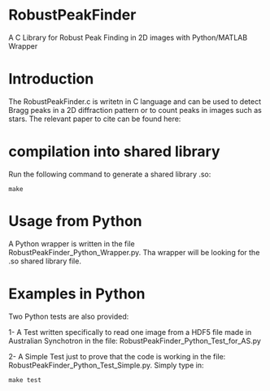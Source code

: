 # RobustPeakFinder
A C Library for Robust Peak Finding in 2D images with Python/MATLAB Wrapper

# Introduction
The RobustPeakFinder.c is writetn in C language and can be used to detect Bragg peaks in a 2D diffraction pattern or to count peaks  in images such as stars. The relevant paper to cite can be found here:

# compilation into shared library
Run the following command to generate a shared library .so:
```
make
```

# Usage from Python
A Python wrapper is written in the file RobustPeakFinder_Python_Wrapper.py. Tha wrapper will be looking for the .so shared library file.

# Examples in Python 
Two Python tests are also provided:

1- A Test written specifically to read one image from a HDF5 file made in Australian Synchotron in the file: RobustPeakFinder_Python_Test_for_AS.py

2- A Simple Test just to prove that the code is working in the file: RobustPeakFinder_Python_Test_Simple.py. Simply type in:

```
make test
```
